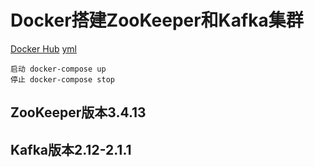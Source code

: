 # Docker搭建ZooKeeper和Kafka集群
[Docker Hub](https://hub.docker.com/r/wurstmeister/kafka/)
[yml](https://github.com/kobe24167/Study/blob/master/环境搭建/docker-compose.yml)
```
启动 docker-compose up
停止 docker-compose stop
```
## ZooKeeper版本3.4.13
## Kafka版本2.12-2.1.1
